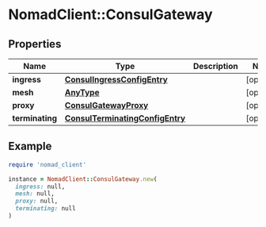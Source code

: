 # NomadClient::ConsulGateway

## Properties

| Name | Type | Description | Notes |
| ---- | ---- | ----------- | ----- |
| **ingress** | [**ConsulIngressConfigEntry**](ConsulIngressConfigEntry.md) |  | [optional] |
| **mesh** | [**AnyType**](.md) |  | [optional] |
| **proxy** | [**ConsulGatewayProxy**](ConsulGatewayProxy.md) |  | [optional] |
| **terminating** | [**ConsulTerminatingConfigEntry**](ConsulTerminatingConfigEntry.md) |  | [optional] |

## Example

```ruby
require 'nomad_client'

instance = NomadClient::ConsulGateway.new(
  ingress: null,
  mesh: null,
  proxy: null,
  terminating: null
)
```

